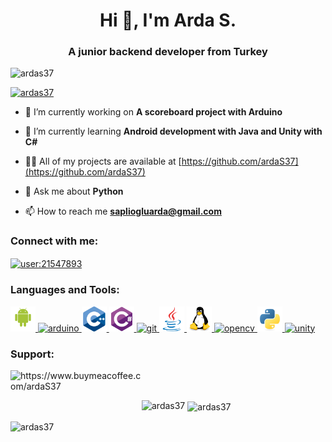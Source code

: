 <h1 align="center">Hi 👋, I'm Arda S.</h1>
<h3 align="center">A junior backend developer from Turkey</h3>

<p align="left"> <img src="https://komarev.com/ghpvc/?username=ardas37&label=Profile%20views&color=0e75b6&style=flat" alt="ardas37" /> </p>

<p align="left"> <a href="https://github.com/ryo-ma/github-profile-trophy"><img src="https://github-profile-trophy.vercel.app/?username=ardas37" alt="ardas37" /></a> </p>

- 🔭 I’m currently working on **A scoreboard project with Arduino**

- 🌱 I’m currently learning **Android development with Java and Unity with C#**

- 👨‍💻 All of my projects are available at [https://github.com/ardaS37](https://github.com/ardaS37)

- 💬 Ask me about **Python**

- 📫 How to reach me **sapliogluarda@gmail.com**

<h3 align="left">Connect with me:</h3>
<p align="left">
<a href="https://stackoverflow.com/users/user:21547893" target="blank"><img align="center" src="https://raw.githubusercontent.com/rahuldkjain/github-profile-readme-generator/master/src/images/icons/Social/stack-overflow.svg" alt="user:21547893" height="30" width="40" /></a>
</p>

<h3 align="left">Languages and Tools:</h3>
<p align="left"> <a href="https://developer.android.com" target="_blank" rel="noreferrer"> <img src="https://raw.githubusercontent.com/devicons/devicon/master/icons/android/android-original-wordmark.svg" alt="android" width="40" height="40"/> </a> <a href="https://www.arduino.cc/" target="_blank" rel="noreferrer"> <img src="https://cdn.worldvectorlogo.com/logos/arduino-1.svg" alt="arduino" width="40" height="40"/> </a> <a href="https://www.w3schools.com/cpp/" target="_blank" rel="noreferrer"> <img src="https://raw.githubusercontent.com/devicons/devicon/master/icons/cplusplus/cplusplus-original.svg" alt="cplusplus" width="40" height="40"/> </a> <a href="https://www.w3schools.com/cs/" target="_blank" rel="noreferrer"> <img src="https://raw.githubusercontent.com/devicons/devicon/master/icons/csharp/csharp-original.svg" alt="csharp" width="40" height="40"/> </a> <a href="https://git-scm.com/" target="_blank" rel="noreferrer"> <img src="https://www.vectorlogo.zone/logos/git-scm/git-scm-icon.svg" alt="git" width="40" height="40"/> </a> <a href="https://www.java.com" target="_blank" rel="noreferrer"> <img src="https://raw.githubusercontent.com/devicons/devicon/master/icons/java/java-original.svg" alt="java" width="40" height="40"/> </a> <a href="https://www.linux.org/" target="_blank" rel="noreferrer"> <img src="https://raw.githubusercontent.com/devicons/devicon/master/icons/linux/linux-original.svg" alt="linux" width="40" height="40"/> </a> <a href="https://opencv.org/" target="_blank" rel="noreferrer"> <img src="https://www.vectorlogo.zone/logos/opencv/opencv-icon.svg" alt="opencv" width="40" height="40"/> </a> <a href="https://www.python.org" target="_blank" rel="noreferrer"> <img src="https://raw.githubusercontent.com/devicons/devicon/master/icons/python/python-original.svg" alt="python" width="40" height="40"/> </a> <a href="https://unity.com/" target="_blank" rel="noreferrer"> <img src="https://www.vectorlogo.zone/logos/unity3d/unity3d-icon.svg" alt="unity" width="40" height="40"/> </a> </p>

<h3 align="left">Support:</h3>
<p><a href="https://www.buymeacoffee.com/https://www.buymeacoffee.com/ardaS37"> <img align="left" src="https://cdn.buymeacoffee.com/buttons/v2/default-yellow.png" height="50" width="210" alt="https://www.buymeacoffee.com/ardaS37" /></a></p><br><br>

<p><img align="left" src="https://github-readme-stats.vercel.app/api/top-langs?username=ardas37&show_icons=true&locale=en&layout=compact" alt="ardas37" /></p>

<p>&nbsp;<img align="center" src="https://github-readme-stats.vercel.app/api?username=ardas37&show_icons=true&locale=en" alt="ardas37" /></p>

<p><img align="center" src="https://github-readme-streak-stats.herokuapp.com/?user=ardas37&" alt="ardas37" /></p>
